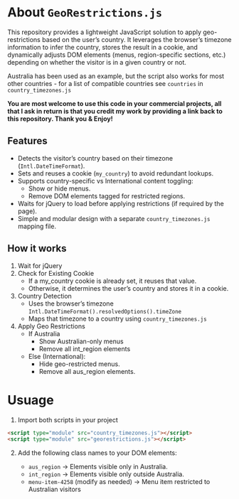 # About `GeoRestrictions.js`

This repository provides a lightweight JavaScript solution to apply geo-restrictions based on the user’s country. It leverages the browser’s timezone information to infer the country, stores the result in a cookie, and dynamically adjusts DOM elements (menus, region-specific sections, etc.) depending on whether the visitor is in a given country or not.

Australia has been used as an example, but the script also works for most other countries - for a list of compatible countries see `countries` in `country_timezones.js` 

**You are most welcome to use this code in your commercial projects, all that I ask in return is that you credit my work by providing a link back to this repository. Thank you & Enjoy!**


## Features

- Detects the visitor’s country based on their timezone (`Intl.DateTimeFormat`).
- Sets and reuses a cookie (`my_country`) to avoid redundant lookups.
- Supports country-specific vs International content toggling:
  - Show or hide menus.
  - Remove DOM elements tagged for restricted regions.
- Waits for jQuery to load before applying restrictions (if required by the page).
- Simple and modular design with a separate `country_timezones.js` mapping file.


## How it works

1. Wait for jQuery
2. Check for Existing Cookie
   - If a my_country cookie is already set, it reuses that value.
   - Otherwise, it determines the user’s country and stores it in a cookie.
3. Country Detection
   - Uses the browser’s timezone `Intl.DateTimeFormat().resolvedOptions().timeZone`
   - Maps that timezone to a country using `country_timezones.js`
4. Apply Geo Restrictions
   - If Australia
     - Show Australian-only menus
     - Remove all int_region elements
   - Else (International):
     - Hide geo-restricted menus.
     - Remove all aus_region elements.


# Usuage

1. Import both scripts in your project
  ```html
  <script type="module" src="country_timezones.js"></script>
  <script type="module" src="georestrictions.js"></script>
  ```
2. Add the following class names to your DOM elements:

   - `aus_region` → Elements visible only in Australia.
   - `int_region` → Elements visible only outside Australia.
   - `menu-item-4258` (modify as needed) → Menu item restricted to Australian visitors